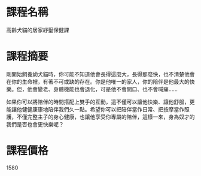 # 課程名稱

高齡犬貓的居家紓壓保健課


# 課程摘要

剛開始飼養幼犬貓時，你可能不知道他會長得這麼大，長得那麼快，也不清楚他會在你的生命裡，有著不可或缺的存在。你是他唯一的家人，你的陪伴是他最大的快樂。但，他會變老、身體機能也會退化，可是他不會開口、也不會喊痛……

如果你可以將陪伴的時間搭配上雙手的互動，這不僅可以讓他快樂、讓他舒服，更能讓他健健康康地陪伴我們久一點。希望你可以把陪伴當作日常、把按摩當作照護，不僅完整主子的身心健康，也讓他享受你專屬的陪伴，這樣一來，身為奴才的我們是否也會更快樂呢？


# 課程價格

1580
